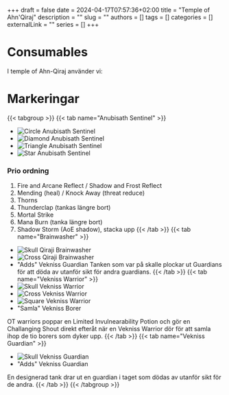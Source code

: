 +++ 
draft = false
date = 2024-04-17T07:57:36+02:00
title = "Temple of Ahn'Qiraj"
description = ""
slug = ""
authors = []
tags = []
categories = []
externalLink = ""
series = []
+++
# Consumables
I temple of Ahn-Qiraj använder vi:


# Markeringar
{{< tabgroup >}}
{{< tab name="Anubisath Sentinel" >}}
<!--
- ![Skull](https://i.imgur.com/wpPEzjA.png) 
- ![Cross](https://i.imgur.com/SHcAO5b.png) 
- ![Square](https://i.imgur.com/3Cw4UaK.png) 
- ![Moon](https://i.imgur.com/LU1cxTi.png) 
- ![Circle](https://i.imgur.com/QffUCFz.png) 
- ![Diamond](https://i.imgur.com/6JDqq80.png) 
- ![Triangle](https://i.imgur.com/3rDmZs8.png) 
- ![Star](https://i.imgur.com/LIPYBKI.png)
-->
- ![Circle](https://i.imgur.com/QffUCFz.png) Anubisath Sentinel
- ![Diamond](https://i.imgur.com/6JDqq80.png) Anubisath Sentinel
- ![Triangle](https://i.imgur.com/3rDmZs8.png) Anubisath Sentinel
- ![Star](https://i.imgur.com/LIPYBKI.png) Anubisath Sentinel
### Prio ordning
1. Fire and Arcane Reflect / Shadow and Frost Reflect
2. Mending (heal) / Knock Away (threat reduce)
3. Thorns
4. Thunderclap (tankas längre bort)
5. Mortal Strike
6. Mana Burn (tanka längre bort)
7. Shadow Storm (AoE shadow), stacka upp
{{< /tab >}}
{{< tab name="Brainwasher" >}}
- ![Skull](https://i.imgur.com/wpPEzjA.png) Qiraji Brainwasher
- ![Cross](https://i.imgur.com/SHcAO5b.png) Qiraji Brainwasher
- "Adds" Vekniss Guardian
Tanken som var på skalle plockar ut Guardians för att döda av utanför sikt för andra guardians.
{{< /tab >}}
{{< tab name="Vekniss Warrior" >}}
- ![Skull](https://i.imgur.com/wpPEzjA.png) Vekniss Warrior
- ![Cross](https://i.imgur.com/SHcAO5b.png) Vekniss Warrior
- ![Square](https://i.imgur.com/3Cw4UaK.png) Vekniss Warrior
- "Samla" Vekniss Borer

OT warriors poppar en Limited Invulnearability Potion och gör en Challanging Shout direkt efteråt när en Vekniss Warrior dör för att samla ihop de tio borers som dyker upp.
{{< /tab >}}
{{< tab name="Vekniss Guardian" >}}
- ![Skull](https://i.imgur.com/wpPEzjA.png) Vekniss Guardian
- "Adds" Vekniss Guardian

En designerad tank drar ut en guardian i taget som dödas av utanför sikt för de andra.
{{< /tab >}}
{{< /tabgroup >}}

